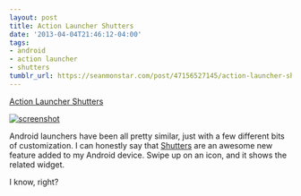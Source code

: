```yaml
---
layout: post
title: Action Launcher Shutters
date: '2013-04-04T21:46:12-04:00'
tags:
- android
- action launcher
- shutters
tumblr_url: https://seanmonstar.com/post/47156527145/action-launcher-shutters
---
```

[Action Launcher Shutters](https://www.youtube.com/watch?v=GJJynAG3jQQ)  

[![screenshot](https://64.media.tumblr.com/109a1d43b7041c376a5e3b1d6d6b77c2/tumblr_mkre52K9Ab1qzhan1o1_1280.png)](https://www.youtube.com/watch?v=GJJynAG3jQQ)

Android launchers have been all pretty similar, just with a few different bits of customization. I can honestly say that [Shutters](https://play.google.com/store/apps/details?id=com.chrislacy.actionlauncher.pro) are an awesome new feature added to my Android device. Swipe up on an icon, and it shows the related widget.

I know, right?

